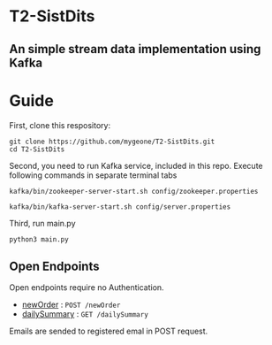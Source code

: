 # T2-SistDits
## An simple stream data implementation using Kafka 

# Guide
First, clone this respository:
```
git clone https://github.com/mygeone/T2-SistDits.git
cd T2-SistDits
```
Second, you need to run Kafka service, included in this repo.
Execute following commands in separate terminal tabs
```
kafka/bin/zookeeper-server-start.sh config/zookeeper.properties
```
```
kafka/bin/kafka-server-start.sh config/server.properties
```
 Third, run main.py
 ```
 python3 main.py
 ```
 ## Open Endpoints

Open endpoints require no Authentication.

* [newOrder](newOrder.md) : `POST /newOrder`
* [dailySummary](dailySummary.md) : `GET /dailySummary`

Emails are sended to registered emal in POST request.
